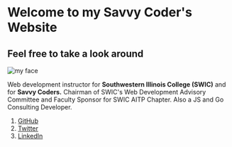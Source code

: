 # Welcome to my Savvy Coder's Website

## Feel free to take a look around

![my face](https://avatars0.githubusercontent.com/u/3387791?s=460&v=4)

Web development instructor for __Southwestern Illinois College (SWIC)__ and for __Savvy Coders.__ Chairman of SWIC's Web Development Advisory Committee and Faculty Sponsor for SWIC AITP Chapter. Also a JS and Go Consulting Developer. 
1. [GitHub](https://github.com/manavm1990)
2. [Twitter](https://twitter.com/GoCodeFinity)
3. [LinkedIn](https://www.linkedin.com/in/manavm1990/)